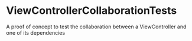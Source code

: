 # ViewControllerCollaborationTests
A proof of concept to test the collaboration between a ViewController and one of its dependencies
